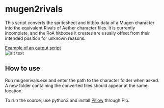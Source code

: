 # mugen2rivals
This script converts the spritesheet and hitbox data of a Mugen character into the equivalent Rivals of Aether character files. It is currently incomplete, and the RoA hitboxes it creates are usually offset from their intended position for unknown reasons.

[Example of an output script](https://pastebin.com/bpiTrt1X)   
![alt text](https://i.imgur.com/uqQEjjS.png)
  
## How to use
Run mugenrivals.exe and enter the path to the character folder when asked. A new folder containing the converted files should appear at the same location.
  
To run the source, use python3 and install [Pillow](https://github.com/python-pillow/Pillow) through Pip.
